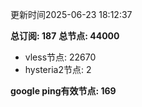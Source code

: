 更新时间2025-06-23 18:12:37

**总订阅: 187**
**总节点: 44000**
- vless节点: 22670
- hysteria2节点: 2

**google ping有效节点: 169**
